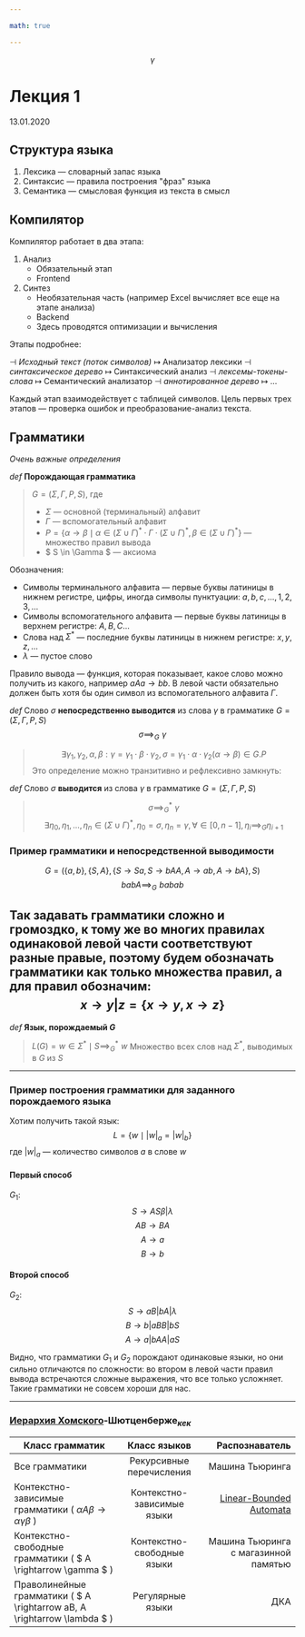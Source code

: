 ```yaml
---

math: true

---
```


$$
\gamma
$$

# Лекция 1
13.01.2020
## Структура языка

1. Лексика — словарный запас языка
2. Синтаксис — правила построения "фраз" языка
3. Семантика — смысловая функция из текста в смысл

## Компилятор

Компилятор работает в два этапа:

1. Анализ
    * Обязательный этап
    * Frontend
2. Синтез
   * Необязательная часть (например Excel вычисляет все еще на этапе анализа)
   * Backend
   * Здесь проводятся оптимизации и вычисления

Этапы подробнее:

 $\dashv$ *Исходный текст (поток символов)* $\mapsto$ Анализатор лексики $\dashv$ *синтаксическое дерево* $\mapsto$ Синтаксический анализ $\dashv$ *лексемы-токены-слова* $\mapsto$ Cемантический анализатор $\dashv$ *аннотированное дерево* $\mapsto$ …

Каждый этап взаимодействует с таблицей символов.
Цель первых трех этапов — проверка ошибок и преобразование-анализ текста.

## Грамматики

*Очень важные определения*

*def* **Порождающая грамматика** 
> $G = \left(\Sigma, \Gamma, P, S\right)$, где 
> 
> * $\Sigma$ — основной (терминальный) алфавит
> * $\Gamma$ — вспомогательный алфавит
> * $P = \left\{ \alpha \rightarrow  \beta \mid  \alpha \in (\Sigma \cup \Gamma)^*\cdot\Gamma\cdot(\Sigma \cup \Gamma)^* ,\, \beta \in (\Sigma \cup \Gamma)^* \right\}$ — множество правил вывода
> * $ S \in \Gamma $ — аксиома

Обозначения:

* Символы терминального алфавита — первые буквы латиницы в нижнем регистре, цифры, иногда символы пунктуации:   $a, b, c,…, 1, 2, 3,…$
* Символы вспомогательного алфавита — первые буквы латиницы в верхнем регистре: $A, B, C…$
* Слова над $\Sigma^*$ — последние буквы латиницы в нижнем регистре: $x, y, z,…$
* $\lambda$ — пустое слово

Правило вывода — функция, которая показывает, какое слово можно получить из какого, например $aAa \rightarrow bb$. В левой части обязательно должен быть хотя бы один символ из вспомогательного алфавита $\Gamma$.

*def* Слово $\sigma$ **непосредственно выводится** из слова $\gamma$ в грамматике $G = \left(\Sigma, \Gamma, P, S\right)$
 $$\sigma {\implies}_G \,\,\gamma $$
> $$\exists \gamma_1, \gamma_2, \alpha, \beta : \gamma = \gamma_1\cdot\beta\cdot\gamma_2, \sigma = \gamma_1\cdot\alpha\cdot\gamma_2  (\alpha \rightarrow \beta) \in G.P$$
Это определение можно транзитивно и рефлексивно замкнуть:

*def* Слово $\sigma$ **выводится** из слова $\gamma$ в грамматике $G = \left(\Sigma, \Gamma, P, S\right)$
 >$$\sigma {\implies}_G^* \,\, \gamma $$
 > $$ \exists \eta_0,\eta_1, \dots,\eta_n \in (\Sigma \cup \Gamma)^*,\, \eta_0 = \sigma, \eta_n = \gamma, \forall  \in \left[0, n-1\right], \,\eta_i {\implies}_G \eta_{i+1}$$

### Пример грамматики и непосредственной выводимости

$$G = \left(\{a,b\}, \{S,A\}, \{S \rightarrow Sa, S \rightarrow bAA, A \rightarrow ab, A \rightarrow bA\}, S \right)$$
$$babA \implies_G \,\, babab$$

Так задавать грамматики сложно и громоздко, к тому же во многих правилах одинаковой левой части соответствуют разные правые, поэтому будем обозначать грамматики как только множества правил, а для правил обозначим:
$$ x \rightarrow y | z = \{x \rightarrow y, x \rightarrow z\}$$
---

*def* **Язык, порождаемый $G$**
> $L(G) = {w \in \Sigma^* \mid S \implies^*_G \,\, w}$
> Множество всех слов над $\Sigma^*$, выводимых в $G$ из $S$

---

### Пример построения грамматики для заданного порождаемого языка

Хотим получить такой язык:
$$L = \{w \mid |w|_a = |w|_b\}$$
где $|w|_a$ — количество символов $a$ в слове $w$

#### Первый способ

$G_1$:
$$ S \rightarrow AS\beta|\lambda$$
$$ AB \rightarrow BA $$
$$ A \rightarrow a$$
$$ B \rightarrow b$$

#### Второй способ

$G_2$:
$$ S \rightarrow aB|bA|\lambda$$
$$ B \rightarrow b|aBB|bS$$
$$ A \rightarrow a|bAA|aS$$

Видно, что грамматики $G_1$ и $G_2$ порождают одинаковые языки, но они сильно отличаются по сложности: во втором в левой части правил вывода встречаются сложные выражения, что все только усложняет. Такие грамматики не совсем хороши для нас.

---

### [Иерархия Хомского](https://en.wikipedia.org/wiki/Chomsky_hierarchy)-Шютценберже$_{кек}$

| Класс грамматик   |      Класс языков      |  Распознаватель |
|----------|:-------------:|------:|
| Все грамматики |  Рекурсивные перечисления | Машина Тьюринга |
| Контекстно-зависимые грамматики ( $\alpha A\beta \rightarrow \alpha\gamma\beta$ ) |    Контекстно-зависимые языки   |   [Linear-Bounded Automata](https://en.wikipedia.org/wiki/Linear_bounded_automaton) |
| Контекстно-свободные грамматики ( $ A \rightarrow \gamma $ ) | Контекстно-свободные языки |   Машина Тьюринга с магазинной памятью |
|Праволинейные грамматики ( $ A \rightarrow aB, A \rightarrow \lambda $ )|Регулярные языки|ДКА|
